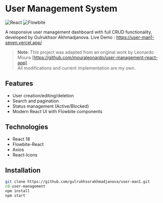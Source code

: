 # User Management System

![React](https://img.shields.io/badge/React-18.2-blue)
![Flowbite](https://img.shields.io/badge/Flowbite-React-0.4-green)

A responsive user management dashboard with full CRUD functionality, developed by Gulrukhsor Akhmadjanova.
Live Demo : https://user-man1-seven.vercel.app/
> **Note**: This project was adapted from an original work by Leonardo Moura [https://github.com/mouraleonardo/user-management-react-app].  
> All modifications and current implementation are my own.

## Features
- User creation/editing/deletion
- Search and pagination
- Status management (Active/Blocked)
- Modern React UI with Flowbite components

## Technologies
- React 18
- Flowbite-React
- Axios
- React-Icons

## Installation
```bash
git clone https://github.com/gulrukhsorakhmadjanova/user-man1.git
cd user-management
npm install
npm start
